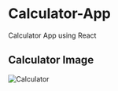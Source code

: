 # Calculator-App
Calculator App using React

<h2>Calculator Image</h2>

![Calculator](https://res.cloudinary.com/dezcgapzq/image/upload/v1684714704/Screenshot_2023-05-22_at_1.15.22_AM_uagckd.png)
